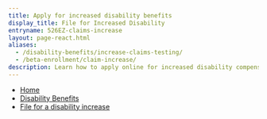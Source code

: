 ```yaml
---
title: Apply for increased disability benefits
display_title: File for Increased Disability
entryname: 526EZ-claims-increase
layout: page-react.html
aliases:
  - /disability-benefits/increase-claims-testing/
  - /beta-enrollment/claim-increase/
description: Learn how to apply online for increased disability compensation.
---
```

<nav aria-label="Breadcrumb" aria-live="polite" class="va-nav-breadcrumbs"
id="va-breadcrumbs">
  <ul class="row va-nav-breadcrumbs-list columns" id="va-breadcrumbs-list">
    <li><a href="/">Home</a></li>
    <li><a href="/disability/">Disability Benefits</a></li>
    <li><a aria-current="page" href="/disability/how-to-file-claim/">File for a disability increase</a></li>
  </ul>
</nav>
